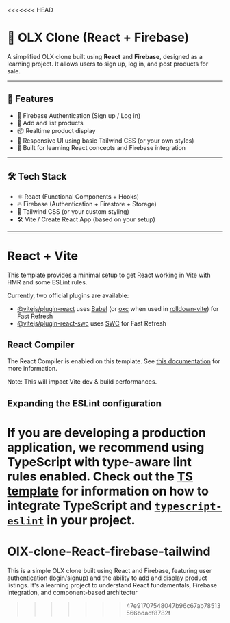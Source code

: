 <<<<<<< HEAD
# 🛒 OLX Clone (React + Firebase)

A simplified OLX clone built using **React** and **Firebase**, designed as a learning project. It allows users to sign up, log in, and post products for sale.

---

## 🚀 Features

- 🔐 Firebase Authentication (Sign up / Log in)
- 📝 Add and list products
- 📦 Realtime product display
- 🔄 Responsive UI using basic Tailwind CSS (or your own styles)
- 🧠 Built for learning React concepts and Firebase integration

---

## 🛠️ Tech Stack

- ⚛️ React (Functional Components + Hooks)
- 🔥 Firebase (Authentication + Firestore + Storage)
- 💅 Tailwind CSS (or your custom styling)
- 🛠️ Vite / Create React App (based on your setup)

---




























# React + Vite














This template provides a minimal setup to get React working in Vite with HMR and some ESLint rules.

Currently, two official plugins are available:

- [@vitejs/plugin-react](https://github.com/vitejs/vite-plugin-react/blob/main/packages/plugin-react) uses [Babel](https://babeljs.io/) (or [oxc](https://oxc.rs) when used in [rolldown-vite](https://vite.dev/guide/rolldown)) for Fast Refresh
- [@vitejs/plugin-react-swc](https://github.com/vitejs/vite-plugin-react/blob/main/packages/plugin-react-swc) uses [SWC](https://swc.rs/) for Fast Refresh

## React Compiler

The React Compiler is enabled on this template. See [this documentation](https://react.dev/learn/react-compiler) for more information.

Note: This will impact Vite dev & build performances.

## Expanding the ESLint configuration

If you are developing a production application, we recommend using TypeScript with type-aware lint rules enabled. Check out the [TS template](https://github.com/vitejs/vite/tree/main/packages/create-vite/template-react-ts) for information on how to integrate TypeScript and [`typescript-eslint`](https://typescript-eslint.io) in your project.
=======
# OlX-clone-React-firebase-tailwind
This is a simple OLX clone built using React and Firebase, featuring user authentication (login/signup) and the ability to add and display product listings. It's a learning project to understand React fundamentals, Firebase integration, and component-based architectur
>>>>>>> 47e91707548047b96c67ab78513566bdadf8782f
